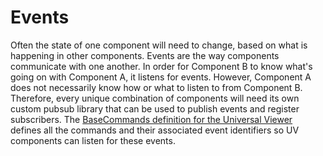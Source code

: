 # Events

Often the state of one component will need to change, based on what is happening in other components.  Events are the way components communicate with one another.  In order for Component B to know what's going on with Component A, it listens for events.  However, Component A does not necessarily know how or what to listen to from Component B.  Therefore, every unique combination of components will need its own custom pubsub library that can be used to publish events and register subscribers.  The [BaseCommands definition for the Universal Viewer](https://github.com/UniversalViewer/universalviewer/blob/dev/src/modules/uv-shared-module/BaseCommands.ts) defines all the commands and their associated event identifiers so UV components can listen for these events.



